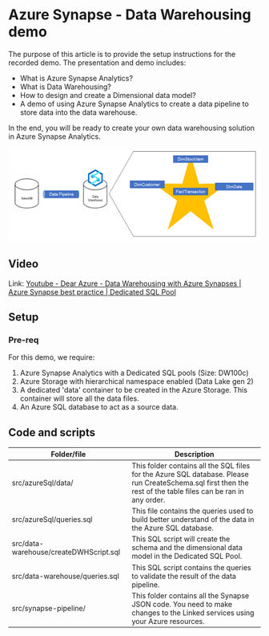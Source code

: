 # Azure Synapse - Data Warehousing demo
The purpose of this article is to provide the setup instructions for the recorded demo. The presentation and demo includes: 
- What is Azure Synapse Analytics?
- What is Data Warehousing?
- How to design and create a Dimensional data model?
- A demo of using Azure Synapse Analytics to create a data pipeline to store data into the data warehouse.

In the end, you will be ready to create your own data warehousing solution in Azure Synapse Analytics.

![Azure Synapse - Data Warehousing diagram](./Azure%20Synapse%20-%20Data%20Warehousing.png)


## Video
Link: [Youtube - Dear Azure - Data Warehousing with Azure Synapses | Azure Synapse best practice | Dedicated SQL Pool](https://youtu.be/DOF4fEQSseQ)

## Setup
### Pre-req
For this demo, we require: 
1. Azure Synapse Analytics with a Dedicated SQL pools (Size: DW100c)
1. Azure Storage with hierarchical namespace enabled (Data Lake gen 2)
1. A dedicated 'data' container to be created in the Azure Storage. This container will store all the data files.
1. An Azure SQL database to act as a source data.

## Code and scripts
| Folder/file | Description |
| --- | --- |
| src/azureSql/data/ | This folder contains all the SQL files for the Azure SQL database. Please run CreateSchema.sql first then the rest of the table files can be ran in any order. |
| src/azureSql/queries.sql | This file contains the queries used to build better understand of the data in the Azure SQL database. |
| src/data-warehouse/createDWHScript.sql | This SQL script will create the schema and the dimensional data model in the Dedicated SQL Pool. |
| src/data-warehouse/queries.sql | This SQL script contains the queries to validate the result of the data pipeline. |
| src/synapse-pipeline/ | This folder contains all the Synapse JSON code. You need to make changes to the Linked services using your Azure resources. |

